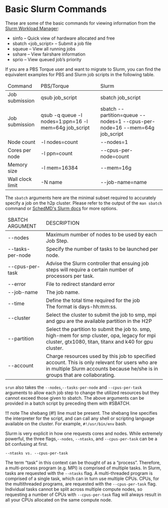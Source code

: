 # Basic Slurm Commands

These are some of the basic commands for viewing information from
the [Slurm Workload Manager](../slurm/slurm-overview.md):

* sinfo – Quick view of hardware allocated and free
* sbatch <job_script> – Submit a job file
* squeue – View all running jobs
* sshare – View fairshare information
* sprio – View queued job’s priority

If you are a PBS Torque user and want to migrate to Slurm, you can find the equivalent examples for PBS and Slurm job
scripts in the following table.

<link rel="stylesheet" href="https://cdn.datatables.net/1.13.4/css/jquery.dataTables.min.css">

<table class="display cell-border" id="nTable">
	<thead>
        <tr>
			<td>Command</td>
			<td>PBS/Torque</td>
			<td>Slurm</td>
		</tr>
    </thead>
    <tbody>
		<tr>
			<td>Job submission</td>
			<td>qsub job_script</td>
			<td>sbatch job_script</td>
		</tr>
		<tr>
			<td>Job submission</td>
			<td>qsub -q queue -l nodes=1:ppn=16 -l mem=64g job_script</td>
			<td>sbatch --partition=queue --nodes=1 --cpus-per-node=16 --mem=64g job_script</td>
		</tr>
		<tr>
			<td>Node count</td>
			<td>-l nodes=count</td>
			<td>--nodes=1</td>
		</tr>
		<tr>
			<td>Cores per node</td>
			<td>-l ppn=count</td>
			<td>--cpus-per-node=count</td>
		</tr>
		<tr>
			<td>Memory size</td>
			<td>-l mem=16384</td>
			<td>--mem=16g</td>
		</tr>
		<tr>
			<td>Wall clock limit</td>
			<td>-N name&nbsp;</td>
			<td>--job-name=name</td>
		</tr>
	</tbody>
</table>

<script type="text/javascript" src="https://code.jquery.com/jquery-3.7.0.min.js"></script>
<script type="text/javascript" src="https://cdn.datatables.net/1.13.4/js/jquery.dataTables.min.js"></script>

<script type="text/javascript">
    $(document).ready(function() {
        $('#nTable').DataTable({
            "paging": false,
            "bPaginate": false,
            "bLengthChange": false,
            "bFilter": true,
            "bInfo": false,
            "bAutoWidth": false,
            "searching": false,
            "ordering": false
        });
    });
</script>

The ```sbatch``` arguments here are the minimal subset required to accurately specify a job on the h2p cluster.
Please refer to the output of the `man sbatch` command or
[SchedMD's Slurm docs](https://slurm.schedmd.com/man_index.html) for more options.

<table class="display cell-border" id="mTable">
	<thead>
        <tr>
			<td>SBATCH ARGUMENT</td>
			<td>DESCRIPTION</td>
		</tr>
    </thead>
    <tbody>
		<tr>
			<td>--nodes</td>
			<td>Maximum number of nodes to be used by each Job Step.</td>
		</tr>
		<tr>
			<td>--tasks-per-node</td>
			<td>Specify the number of tasks to be launched per node.</td>
		</tr>
		<tr>
			<td>--cpus-per-task</td>
			<td>Advise the Slurm controller that ensuing job steps will require a certain number of processors per task.</td>
		</tr>
		<tr>
			<td>--error</td>
			<td>File to redirect standard error</td>
		</tr>
		<tr>
			<td>--job-name</td>
			<td>The job name.</td>
		</tr>
		<tr>
			<td>--time</td>
			<td>Define the total time required for the job<br />
			The format is&nbsp;days-hh:mm:ss.</td>
		</tr>
		<tr>
			<td>--cluster</td>
			<td>Select the cluster to submit the job to smp, mpi and gpu are the available partition in the H2P</td>
		</tr>
		<tr>
			<td>--partition</td>
			<td>Select the partition to submit the job to. smp, high-mem for smp cluster, opa, legacy for mpi cluster, gtx1080, titan, titanx and k40 for gpu cluster.</td>
		</tr>
		<tr>
			<td>--account</td>
			<td>Charge resources used by this job to specified account. This is only relevant for users who are in multiple Slurm accounts because he/she is in groups that are collaborating.</td>
		</tr>
	</tbody>
</table>

<script type="text/javascript">
    $(document).ready(function() {
        $('#mTable').DataTable({
            "paging": false,
            "bPaginate": false,
            "bLengthChange": false,
            "bFilter": true,
            "bInfo": false,
            "bAutoWidth": false,
            "searching": false,
            "ordering": false
        });
    });
</script>

```srun``` also takes the ```--nodes```,```--tasks-per-node``` and ```--cpus-per-task``` arguments to allow each job
step to change the utilized resources but they cannot exceed those given to sbatch. The above arguments can be provided
in a batch script by preceding them with #SBATCH.

!!! note
The shebang (#!) line must be present. The shebang line specifies the interpreter for the script, and can
call any shell or scripting language available on the cluster. For example, ```#!/usr/bin/env``` bash.

Slurm is very explicit in how one requests cores and nodes. While extremely powerful, the three
flags,```--nodes```, ```--ntasks```, and ```--cpus-per-task``` can be a bit confusing at first.

```
--ntasks vs. --cpus-per-task
```

The term “task” in this context can be thought of as a “process”. Therefore, a multi-process program (e.g. MPI) is
comprised of multiple tasks. In Slurm, tasks are requested with the ```--ntasks``` flag. A multi-threaded program is
comprised of a single task, which can in turn use multiple CPUs. CPUs, for the multithreaded programs, are requested
with the ```--cpus-per-task``` flag. Individual tasks cannot be split across multiple compute nodes, so requesting a
number of CPUs with ```--cpus-per-task``` flag will always result in all your CPUs allocated on the same compute node.
